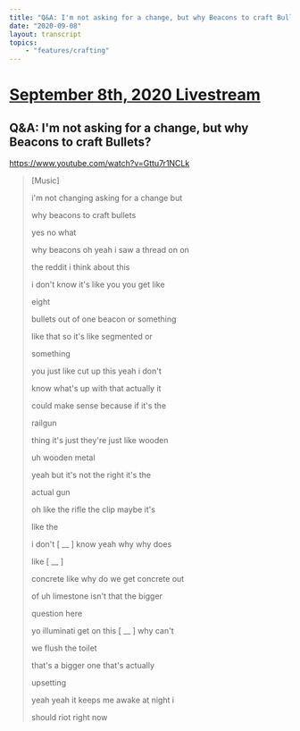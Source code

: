 ```yaml
---
title: "Q&A: I'm not asking for a change, but why Beacons to craft Bullets?"
date: "2020-09-08"
layout: transcript
topics:
    - "features/crafting"
---
```

# [September 8th, 2020 Livestream](../2020-09-08.md)
## Q&A: I'm not asking for a change, but why Beacons to craft Bullets?
https://www.youtube.com/watch?v=Gttu7r1NCLk
> [Music]
> 
> i'm not changing asking for a change but
> 
> why beacons to craft bullets
> 
> yes no what
> 
> why beacons oh yeah i saw a thread on on
> 
> the reddit i think about this
> 
> i don't know it's like you you get like
> 
> eight
> 
> bullets out of one beacon or something
> 
> like that so it's like segmented or
> 
> something
> 
> you just like cut up this yeah i don't
> 
> know what's up with that actually it
> 
> could make sense because if it's the
> 
> railgun
> 
> thing it's just they're just like wooden
> 
> uh wooden metal
> 
> yeah but it's not the right it's the
> 
> actual gun
> 
> oh like the rifle the clip maybe it's
> 
> like the
> 
> i don't [ __ ] know yeah why why does
> 
> like [ __ ]
> 
> concrete like why do we get concrete out
> 
> of uh limestone isn't that the bigger
> 
> question here
> 
> yo illuminati get on this [ __ ] why can't
> 
> we flush the toilet
> 
> that's a bigger one that's actually
> 
> upsetting
> 
> yeah yeah it keeps me awake at night i
> 
> should riot right now
> 
